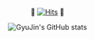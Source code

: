 <div align="center">
  
🌱 [![Hits](https://hits.seeyoufarm.com/api/count/incr/badge.svg?url=https%3A%2F%2Fgithub.com%2Fwkkyu088&count_bg=%2341CD89&title_bg=%233B3B3B&icon=github.svg&icon_color=%23E7E7E7&title=hits&edge_flat=true)](https://hits.seeyoufarm.com) 🌱

![GyuJin's GitHub stats](https://github-readme-stats.vercel.app/api?username=wkkyu088&theme=vue&show_icons=true)
 </div>
